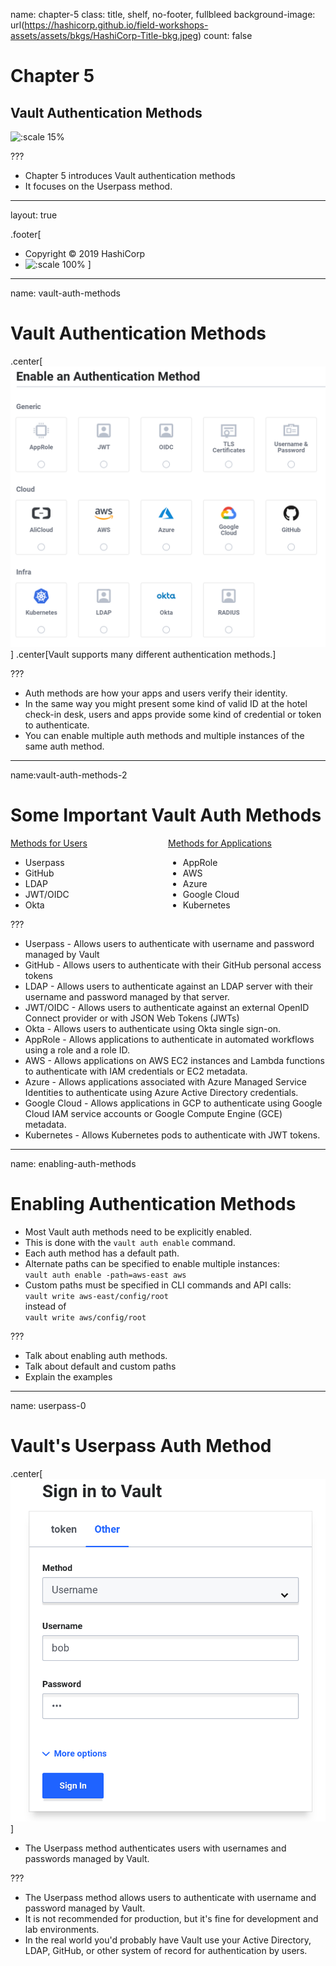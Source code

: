 name: chapter-5
class: title, shelf, no-footer, fullbleed
background-image: url(https://hashicorp.github.io/field-workshops-assets/assets/bkgs/HashiCorp-Title-bkg.jpeg)
count: false

# Chapter 5      
## Vault Authentication Methods

![:scale 15%](https://hashicorp.github.io/field-workshops-assets/assets/logos/logo_vault.png)

???

* Chapter 5 introduces Vault authentication methods
* It focuses on the Userpass method.

---
layout: true

.footer[
- Copyright © 2019 HashiCorp
- ![:scale 100%](https://hashicorp.github.io/field-workshops-assets/assets/logos/HashiCorp_Icon_Black.svg)
]

---
name: vault-auth-methods
# Vault Authentication Methods
.center[![:scale 45%](images/vault_auth_methods.png)]
.center[Vault supports many different authentication methods.]

???
* Auth methods are how your apps and users verify their identity.
* In the same way you might present some kind of valid ID at the hotel check-in desk, users and apps provide some kind of credential or token to authenticate.
* You can enable multiple auth methods and multiple instances of the same auth method.

---
name:vault-auth-methods-2
# Some Important Vault Auth Methods

<div style="float: left; width: 50%;">
<u>Methods for Users</u>
<ul>
<li>Userpass</li>
<li>GitHub</li>
<li>LDAP</li>
<li>JWT/OIDC</li>
<li>Okta</li>
</ul>
</div>
<div style="float: right; width: 50%;">
<u>Methods for Applications</u>
<ul>
<li>AppRole</li>
<li>AWS</li>
<li>Azure</li>
<li>Google Cloud</li>
<li>Kubernetes</li>
</ul>
</div>

???
* Userpass - Allows users to authenticate with username and password managed by Vault
* GitHub - Allows users to authenticate with their GitHub personal access tokens
* LDAP - Allows users to authenticate against an LDAP server with their username and password managed by that server.
* JWT/OIDC - Allows users to authenticate against an external OpenID Connect provider or with JSON Web Tokens (JWTs)
* Okta - Allows users to authenticate using Okta single sign-on.
* AppRole - Allows applications to authenticate in automated workflows using a role and a role ID.
* AWS - Allows applications on AWS EC2 instances and Lambda functions to authenticate with IAM credentials or EC2 metadata.
* Azure - Allows applications associated with Azure Managed Service Identities to authenticate using Azure Active Directory credentials.
* Google Cloud - Allows applications in GCP to authenticate using Google Cloud IAM service accounts or Google Compute Engine (GCE) metadata.
* Kubernetes - Allows Kubernetes pods to authenticate with JWT tokens.

---
name: enabling-auth-methods
# Enabling Authentication Methods

* Most Vault auth methods need to be explicitly enabled.
* This is done with the `vault auth enable` command.
* Each auth method has a default path.
* Alternate paths can be specified to enable multiple instances:<br> `vault auth enable -path=aws-east aws`
* Custom paths must be specified in CLI commands and API calls:<br>
`vault write aws-east/config/root`<br>
instead of<br>
`vault write aws/config/root`

???

* Talk about enabling auth methods.
* Talk about default and custom paths
* Explain the examples

---
name: userpass-0
# Vault's Userpass Auth Method
.center[![:scale 30%](images/userpass_login.png)]
* The Userpass method authenticates users with usernames and passwords managed by Vault.

???
* The Userpass method allows users to authenticate with username and password managed by Vault.
* It is not recommended for production, but it's fine for development and lab environments.
* In the real world you'd probably have Vault use your Active Directory, LDAP, GitHub, or other system of record for authentication by users.

